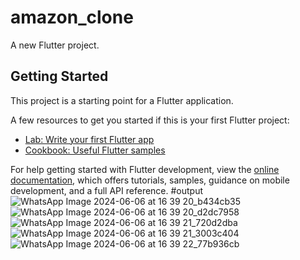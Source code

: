 # amazon_clone

A new Flutter project.

## Getting Started

This project is a starting point for a Flutter application.

A few resources to get you started if this is your first Flutter project:

- [Lab: Write your first Flutter app](https://docs.flutter.dev/get-started/codelab)
- [Cookbook: Useful Flutter samples](https://docs.flutter.dev/cookbook)

For help getting started with Flutter development, view the
[online documentation](https://docs.flutter.dev/), which offers tutorials,
samples, guidance on mobile development, and a full API reference.
#output
![WhatsApp Image 2024-06-06 at 16 39 20_b434cb35](https://github.com/sahilsoni9905/amazonClone/assets/155446568/a6d65a58-bb9f-4a2d-b04f-053589faf84b)
![WhatsApp Image 2024-06-06 at 16 39 20_d2dc7958](https://github.com/sahilsoni9905/amazonClone/assets/155446568/fc7fca38-49e7-4053-a069-f66af03fc00a)
![WhatsApp Image 2024-06-06 at 16 39 21_720d2dba](https://github.com/sahilsoni9905/amazonClone/assets/155446568/e226f32e-f416-40bc-ad5b-cbe38d1a3240)
![WhatsApp Image 2024-06-06 at 16 39 21_3003c404](https://github.com/sahilsoni9905/amazonClone/assets/155446568/e66f8f55-9c72-49ac-b896-20339ce1cd9f)
![WhatsApp Image 2024-06-06 at 16 39 22_77b936cb](https://github.com/sahilsoni9905/amazonClone/assets/155446568/2b929a61-96f2-4d4d-bfd8-3cc69e9f4e61)


